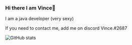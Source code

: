 ### Hi there I am Vince👋

I am a java developer (very sexy)

If you need to contact me, add me on discord Vince.#2687

![GitHub stats](https://github-readme-stats.vercel.app/api?username=VincentTro&theme=dark&show_icons=true)
<!--
**VincentTro/VincentTro** is a ✨ _special_ ✨ repository because its `README.md` (this file) appears on your GitHub profile.

Here are some ideas to get you started:

- 🔭 I’m currently working on ...
- 🌱 I’m currently learning ...
- 👯 I’m looking to collaborate on ...
- 🤔 I’m looking for help with ...
- 💬 Ask me about ...
- 📫 How to reach me: ...
- 😄 Pronouns: ...
- ⚡ Fun fact: ...
-->
